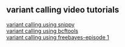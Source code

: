 ## variant calling video tutorials

[variant calling using snippy](https://youtu.be/Y5wk12KwtxQ)\
[variant calling using bcftools](https://youtu.be/mKqdfdtv0cI) \
[variant calling using freebayes-episode 1](https://youtu.be/gmJ6LteXAq0)
